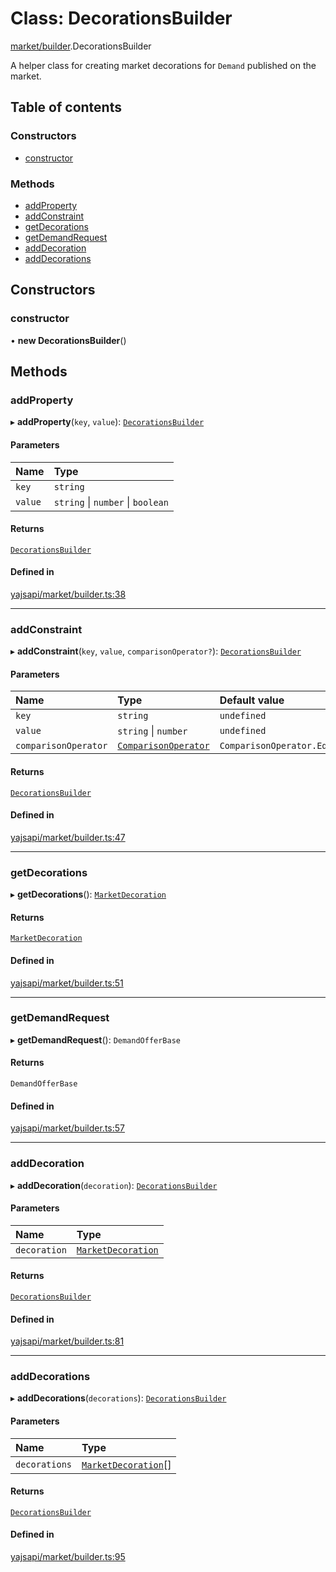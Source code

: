 # Class: DecorationsBuilder

[market/builder](../modules/market_builder.md).DecorationsBuilder

A helper class for creating market decorations for `Demand` published on the market.

## Table of contents

### Constructors

- [constructor](market_builder.DecorationsBuilder.md#constructor)

### Methods

- [addProperty](market_builder.DecorationsBuilder.md#addproperty)
- [addConstraint](market_builder.DecorationsBuilder.md#addconstraint)
- [getDecorations](market_builder.DecorationsBuilder.md#getdecorations)
- [getDemandRequest](market_builder.DecorationsBuilder.md#getdemandrequest)
- [addDecoration](market_builder.DecorationsBuilder.md#adddecoration)
- [addDecorations](market_builder.DecorationsBuilder.md#adddecorations)

## Constructors

### constructor

• **new DecorationsBuilder**()

## Methods

### addProperty

▸ **addProperty**(`key`, `value`): [`DecorationsBuilder`](market_builder.DecorationsBuilder.md)

#### Parameters

| Name | Type |
| :------ | :------ |
| `key` | `string` |
| `value` | `string` \| `number` \| `boolean` |

#### Returns

[`DecorationsBuilder`](market_builder.DecorationsBuilder.md)

#### Defined in

[yajsapi/market/builder.ts:38](https://github.com/golemfactory/yajsapi/blob/5793bb7/yajsapi/market/builder.ts#L38)

___

### addConstraint

▸ **addConstraint**(`key`, `value`, `comparisonOperator?`): [`DecorationsBuilder`](market_builder.DecorationsBuilder.md)

#### Parameters

| Name | Type | Default value |
| :------ | :------ | :------ |
| `key` | `string` | `undefined` |
| `value` | `string` \| `number` | `undefined` |
| `comparisonOperator` | [`ComparisonOperator`](../enums/market_builder.ComparisonOperator.md) | `ComparisonOperator.Eq` |

#### Returns

[`DecorationsBuilder`](market_builder.DecorationsBuilder.md)

#### Defined in

[yajsapi/market/builder.ts:47](https://github.com/golemfactory/yajsapi/blob/5793bb7/yajsapi/market/builder.ts#L47)

___

### getDecorations

▸ **getDecorations**(): [`MarketDecoration`](../modules/market_builder.md#marketdecoration)

#### Returns

[`MarketDecoration`](../modules/market_builder.md#marketdecoration)

#### Defined in

[yajsapi/market/builder.ts:51](https://github.com/golemfactory/yajsapi/blob/5793bb7/yajsapi/market/builder.ts#L51)

___

### getDemandRequest

▸ **getDemandRequest**(): `DemandOfferBase`

#### Returns

`DemandOfferBase`

#### Defined in

[yajsapi/market/builder.ts:57](https://github.com/golemfactory/yajsapi/blob/5793bb7/yajsapi/market/builder.ts#L57)

___

### addDecoration

▸ **addDecoration**(`decoration`): [`DecorationsBuilder`](market_builder.DecorationsBuilder.md)

#### Parameters

| Name | Type |
| :------ | :------ |
| `decoration` | [`MarketDecoration`](../modules/market_builder.md#marketdecoration) |

#### Returns

[`DecorationsBuilder`](market_builder.DecorationsBuilder.md)

#### Defined in

[yajsapi/market/builder.ts:81](https://github.com/golemfactory/yajsapi/blob/5793bb7/yajsapi/market/builder.ts#L81)

___

### addDecorations

▸ **addDecorations**(`decorations`): [`DecorationsBuilder`](market_builder.DecorationsBuilder.md)

#### Parameters

| Name | Type |
| :------ | :------ |
| `decorations` | [`MarketDecoration`](../modules/market_builder.md#marketdecoration)[] |

#### Returns

[`DecorationsBuilder`](market_builder.DecorationsBuilder.md)

#### Defined in

[yajsapi/market/builder.ts:95](https://github.com/golemfactory/yajsapi/blob/5793bb7/yajsapi/market/builder.ts#L95)
